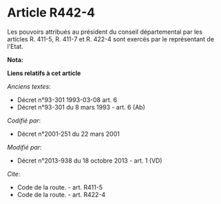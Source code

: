 # Article R442-4

Les pouvoirs attribués au président du conseil départemental par les articles R. 411-5, R. 411-7 et R. 422-4 sont exercés par
le représentant de l'Etat.

**Nota:**



**Liens relatifs à cet article**

_Anciens textes_:

  - Décret n°93-301 1993-03-08 art. 6
  - Décret n°93-301 du 8 mars 1993 - art. 6 (Ab)

_Codifié par_:

  - Décret n°2001-251 du 22 mars 2001

_Modifié par_:

  - Décret n°2013-938 du 18 octobre 2013 - art. 1 (VD)

_Cite_:

  - Code de la route. - art. R411-5
  - Code de la route. - art. R422-4

